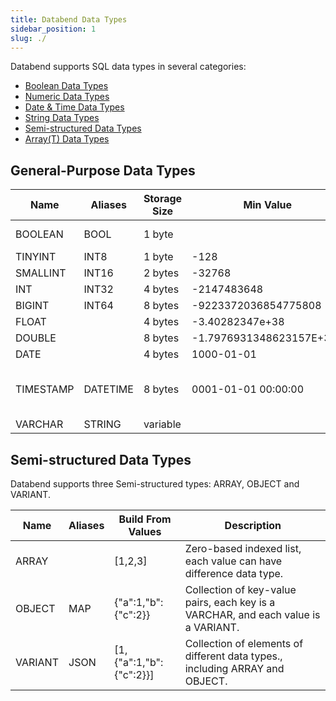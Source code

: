```yaml
---
title: Databend Data Types
sidebar_position: 1
slug: ./
---
```


Databend supports SQL data types in several categories:
* [Boolean Data Types](00-data-type-logical-types.md)
* [Numeric Data Types](10-data-type-numeric-types.md)
* [Date & Time Data Types](20-data-type-time-date-types.md)
* [String Data Types](30-data-type-string-types.md)
* [Semi-structured Data Types](40-data-type-semi-structured-types.md)
* [Array(T) Data Types](50-data-type-array-types.md)

## General-Purpose Data Types

| Name      | Aliases  | Storage Size | Min Value                | Max Value                      | Description                                                             |
| --------- | -------- | ------------ | ------------------------ | ------------------------------ | ----------------------------------------------------------------------- |
| BOOLEAN   | BOOL     | 1 byte       |                          |                                | Logical boolean (true/false)                                            |
| TINYINT   | INT8     | 1 byte       | -128                     | 127                            |                                                                         |
| SMALLINT  | INT16    | 2 bytes      | -32768                   | 32767                          |                                                                         |
| INT       | INT32    | 4 bytes      | -2147483648              | 2147483647                     |                                                                         |
| BIGINT    | INT64    | 8 bytes      | -9223372036854775808     | 9223372036854775807            |                                                                         |
| FLOAT     |          | 4 bytes      | -3.40282347e+38          | 3.40282347e+38                 |                                                                         |
| DOUBLE    |          | 8 bytes      | -1.7976931348623157E+308 | 1.7976931348623157E+308        |                                                                         |
| DATE      |          | 4 bytes      | 1000-01-01               | 9999-12-31                     | YYYY-MM-DD                                                              |
| TIMESTAMP | DATETIME | 8 bytes      | 0001-01-01 00:00:00      | 9999-12-31 23:59:59.999999 UTC | YYYY-MM-DD hh:mm:ss[.fraction], up to microseconds (6 digits) precision |
| VARCHAR   | STRING   | variable     |                          |                                |                                                                         |



## Semi-structured Data Types

Databend supports three Semi-structured types: ARRAY, OBJECT and VARIANT.

| Name    | Aliases | Build From Values       | Description                                                                        |
| ------- | ------- | ----------------------- | ---------------------------------------------------------------------------------- |
| ARRAY   |         | [1,2,3]                 | Zero-based indexed list, each value can have difference data type.                 |
| OBJECT  | MAP     | {"a":1,"b":{"c":2}}     | Collection of key-value pairs, each key is a VARCHAR, and each value is a VARIANT. |
| VARIANT | JSON    | [1,{"a":1,"b":{"c":2}}] | Collection of elements of different data types., including ARRAY and OBJECT.       |
